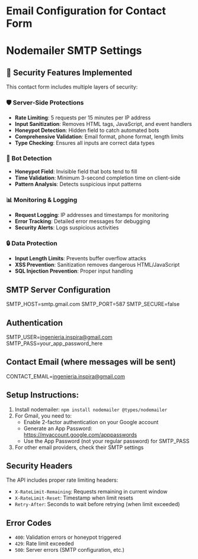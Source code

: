 # Email Configuration for Contact Form
# Nodemailer SMTP Settings

## 🔐 Security Features Implemented

This contact form includes multiple layers of security:

### 🛡️ Server-Side Protections
- **Rate Limiting**: 5 requests per 15 minutes per IP address
- **Input Sanitization**: Removes HTML tags, JavaScript, and event handlers
- **Honeypot Detection**: Hidden field to catch automated bots
- **Comprehensive Validation**: Email format, phone format, length limits
- **Type Checking**: Ensures all inputs are correct data types

### 🤖 Bot Detection
- **Honeypot Field**: Invisible field that bots tend to fill
- **Time Validation**: Minimum 3-second completion time on client-side
- **Pattern Analysis**: Detects suspicious input patterns

### 📊 Monitoring & Logging
- **Request Logging**: IP addresses and timestamps for monitoring
- **Error Tracking**: Detailed error messages for debugging
- **Security Alerts**: Logs suspicious activities

### 🔒 Data Protection
- **Input Length Limits**: Prevents buffer overflow attacks
- **XSS Prevention**: Sanitization removes dangerous HTML/JavaScript
- **SQL Injection Prevention**: Proper input handling

## SMTP Server Configuration
SMTP_HOST=smtp.gmail.com
SMTP_PORT=587
SMTP_SECURE=false

## Authentication
SMTP_USER=ingenieria.inspira@gmail.com
SMTP_PASS=your_app_password_here

## Contact Email (where messages will be sent)
CONTACT_EMAIL=ingenieria.inspira@gmail.com

## Setup Instructions:
1. Install nodemailer: `npm install nodemailer @types/nodemailer`
2. For Gmail, you need to:
   - Enable 2-factor authentication on your Google account
   - Generate an App Password: https://myaccount.google.com/apppasswords
   - Use the App Password (not your regular password) for SMTP_PASS
3. For other email providers, check their SMTP settings

## Security Headers
The API includes proper rate limiting headers:
- `X-RateLimit-Remaining`: Requests remaining in current window
- `X-RateLimit-Reset`: Timestamp when limit resets
- `Retry-After`: Seconds to wait before retrying (when limit exceeded)

## Error Codes
- `400`: Validation errors or honeypot triggered
- `429`: Rate limit exceeded
- `500`: Server errors (SMTP configuration, etc.)
